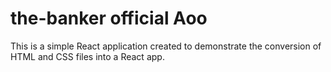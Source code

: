 # the-banker official Aoo

This is a simple React application created to demonstrate the conversion of HTML and CSS files into a React app.
